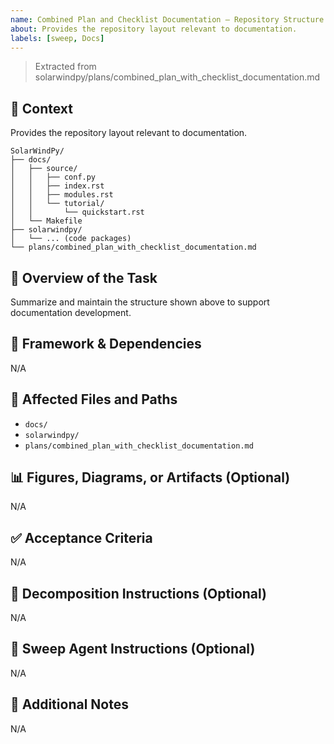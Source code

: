 ```yaml
---
name: Combined Plan and Checklist Documentation – Repository Structure
about: Provides the repository layout relevant to documentation.
labels: [sweep, Docs]
---
```


> Extracted from solarwindpy/plans/combined_plan_with_checklist_documentation.md

## 🧠 Context

Provides the repository layout relevant to documentation.

```
SolarWindPy/
├── docs/
│   ├── source/
│   │   ├── conf.py
│   │   ├── index.rst
│   │   ├── modules.rst
│   │   └── tutorial/
│   │       └── quickstart.rst
│   └── Makefile
├── solarwindpy/
│   └── ... (code packages)
└── plans/combined_plan_with_checklist_documentation.md
```

## 🎯 Overview of the Task

Summarize and maintain the structure shown above to support documentation
development.

## 🔧 Framework & Dependencies

N/A

## 📂 Affected Files and Paths

- `docs/`
- `solarwindpy/`
- `plans/combined_plan_with_checklist_documentation.md`

## 📊 Figures, Diagrams, or Artifacts (Optional)

N/A

## ✅ Acceptance Criteria

N/A

## 🧩 Decomposition Instructions (Optional)

N/A

## 🤖 Sweep Agent Instructions (Optional)

N/A

## 💬 Additional Notes

N/A
